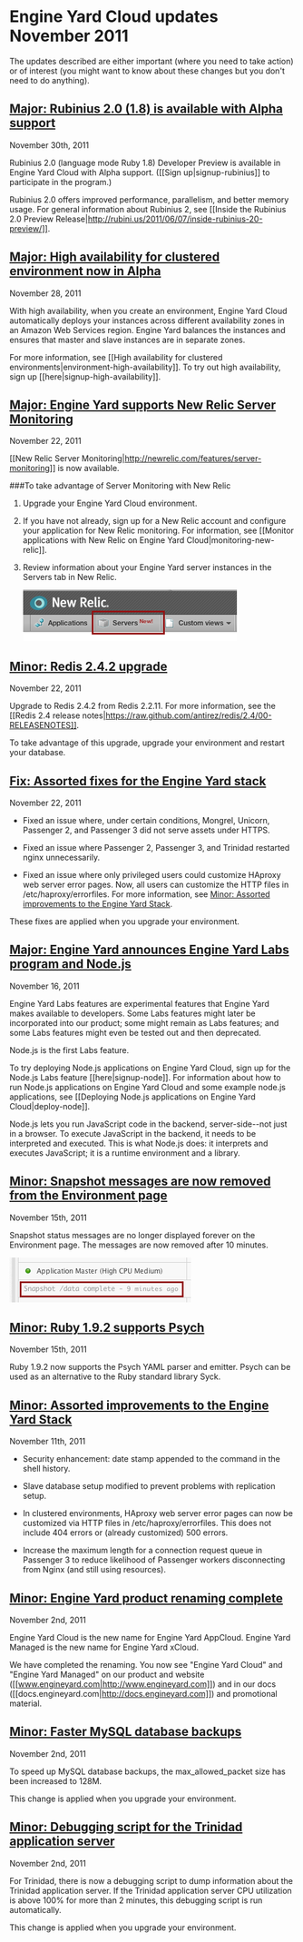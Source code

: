 # Engine Yard Cloud updates November 2011

The updates described are either important (where you need to take action) or of interest (you might want to know about these changes but you don't need to do anything). 

<a href=#update12><h2 id="update12">Major: Rubinius 2.0 (1.8) is available with Alpha support</h2></a>

November 30th, 2011

Rubinius 2.0 (language mode Ruby 1.8) Developer Preview is available in Engine Yard Cloud with Alpha support. ([[Sign up|signup-rubinius]] to participate in the program.)

Rubinius 2.0 offers improved performance, parallelism, and better memory usage. For general information about Rubinius 2, see [[Inside the Rubinius 2.0 Preview Release|http://rubini.us/2011/06/07/inside-rubinius-20-preview/]].

<a href=#update11><h2 id="update11"><b>Major:</b> High availability for clustered environment now in Alpha</h2></a>

November 28, 2011

With high availability, when you create an environment, Engine Yard Cloud automatically deploys your instances across different availability zones in an Amazon Web Services region.  Engine Yard balances the instances and ensures that master and slave instances are in separate zones.

For more information, see [[High availability for clustered environments|environment-high-availability]]. To try out high availability, sign up [[here|signup-high-availability]]. 

<a href=#update10><h2 id="update10"><b>Major:</b> Engine Yard supports New Relic Server Monitoring</h2></a>

November 22, 2011

[[New Relic Server Monitoring|http://newrelic.com/features/server-monitoring]] is now available.

###To take advantage of Server Monitoring with New Relic

1. Upgrade your Engine Yard Cloud environment.

2. If you have not already, sign up for a New Relic account and configure your application for New Relic monitoring. For information, see [[Monitor applications with New Relic on Engine Yard Cloud|monitoring-new-relic]].

3. Review information about your Engine Yard server instances in the Servers tab in New Relic.

    ![New Relic Servers tab](images/new_relic_servers_tab.png)   

<a href=#update9><h2 id="update9">Minor: Redis 2.4.2 upgrade</h2></a>

November 22, 2011

Upgrade to Redis 2.4.2 from Redis 2.2.11. For more information, see the [[Redis 2.4 release notes|https://raw.github.com/antirez/redis/2.4/00-RELEASENOTES]].

To take advantage of this upgrade, upgrade your environment and restart your database.
 
<a href=#update8><h2 id="update8"><b>Fix:</b> Assorted fixes for the Engine Yard stack</h2></a>

November 22, 2011

* Fixed an issue where, under certain conditions, Mongrel, Unicorn, Passenger 2, and Passenger 3 did not serve assets under HTTPS.

* Fixed an issue where Passenger 2, Passenger 3, and Trinidad restarted nginx unnecessarily.

* Fixed an issue where only privileged users could customize HAproxy web server error pages. Now, all users can customize the HTTP files in /etc/haproxy/errorfiles. For more information, see [Minor: Assorted improvements to the Engine Yard Stack][4].

These fixes are applied when you upgrade your environment.

<a href=#update7><h2 id="update7"><b>Major:</b> Engine Yard announces Engine Yard Labs program and Node.js</h2></a>

November 16, 2011

Engine Yard Labs features are experimental features that Engine Yard makes available to developers. Some Labs features might later be incorporated into our product; some might remain as Labs features; and some Labs features might even be tested out and then deprecated.

Node.js is the first Labs feature. 

To try deploying Node.js applications on Engine Yard Cloud, sign up for the Node.js Labs feature [[here|signup-node]]. For information about how to run Node.js applications on Engine Yard Cloud and some example node.js applications, see [[Deploying Node.js applications on Engine Yard Cloud|deploy-node]].

Node.js lets you run JavaScript code in the backend, server-side--not just in a browser. To execute JavaScript in the backend, it needs to be interpreted and executed. This is what Node.js does: it interprets and executes JavaScript; it is a runtime environment and a library.


<a href=#update6><h2 id="update6">Minor: Snapshot messages are now removed from the Environment page</h2></a>

November 15th, 2011

Snapshot status messages are no longer displayed forever on the Environment page. The messages are now removed after 10 minutes.

![Example of a snapshot status message](images/snapshot_status_message.png)

<a href=#update5><h2 id="update5">Minor: Ruby 1.9.2 supports Psych</h2></a>

November 15th, 2011

Ruby 1.9.2 now supports the Psych YAML parser and emitter. Psych can be used as an alternative to the Ruby standard library Syck. 

<a href=#update4><h2 id="update4">Minor: Assorted improvements to the Engine Yard Stack</h2></a>

November 11th, 2011

* Security enhancement: date stamp appended to the command in the shell history. 
 
* Slave database setup modified to prevent problems with replication setup.

* In clustered environments, HAproxy web server error pages can now be customized via HTTP files in /etc/haproxy/errorfiles. This does not include 404 errors or (already customized) 500 errors.

* Increase the maximum length for a connection request queue in Passenger 3 to reduce likelihood of Passenger workers disconnecting from Nginx (and still using resources).

<a href=#update3><h2 id="update3">Minor: Engine Yard product renaming complete</h2></a>

November 2nd, 2011

Engine Yard Cloud is the new name for Engine Yard AppCloud. Engine Yard Managed is the new name for Engine Yard xCloud.

We have completed the renaming. You now see "Engine Yard Cloud" and "Engine Yard Managed" on our product and website ([[www.engineyard.com|http://www.engineyard.com]]) and in our docs ([[docs.engineyard.com|http://docs.engineyard.com]]) and promotional material.

<a href=#update2><h2 id="update2">Minor: Faster MySQL database backups</h2></a>

November 2nd, 2011

To speed up MySQL database backups, the max_allowed_packet size has been increased to 128M.

This change is applied when you upgrade your environment.

<a href=#update1><h2 id="update1">Minor: Debugging script for the Trinidad application server</h2></a>

November 2nd, 2011

For Trinidad, there is now a debugging script to dump information about the Trinidad application server. 
If the Trinidad application server CPU utilization is above 100% for more than 2 minutes, this debugging script is run automatically.

This change is applied when you upgrade your environment.




[1]: #update1        "update1"
[2]: #update2        "update2"
[3]: #update3        "update3"
[4]: #update4        "update4"
[5]: #update5        "update5"
[6]: #update6        "update6"
[7]: #update7        "update7"
[8]: #update8        "update8"
[9]: #update9        "update9"
[10]: #update10        "update10"
[11]: #update11        "update11"
[12]: #update12        "update12"
[13]: #update13        "update13"
[14]: #update14        "update14"
[15]: #update15        "update15"
[16]: #update16        "update16"
[17]: #update17        "update17"
[18]: #update18        "update18"

